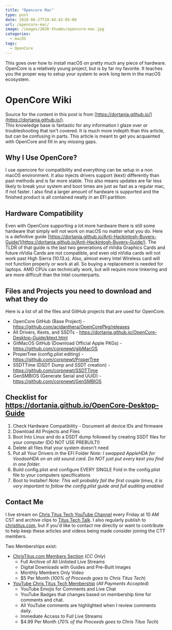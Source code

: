 ```yaml
---
title: "Opencore Mac"
type: post
date: 2020-06-27T19:44:42-05:00
url: /opencore-mac/
image: /images/2020-thumbs/opencore-mac.jpg
categories:
  - macOS 
tags:
  - OpenCore
---
```

This goes over how to install macOS on pretty much any piece of hardware.<!--more--> OpenCore is a relatively young project, but is by far my favorite. It teaches you the proper way to setup your system to work long term in the macOS ecosystem.

# OpenCore Wiki
Source for the content in this post is from [https://dortania.github.io/](https://dortania.github.io/).  
This knowledge base is fantastic for any information I glaze over or troubleshooting that isn't covered. It is much more indepth than this article, but can be confusing in parts. This article is meant to get you acquainted with OpenCore and fill in any missing gaps. 

## Why I Use OpenCore?
I use opencore for compatibility and everything can be setup in a non macOS environment. It also injects drivers support (kext) differently than past methods and is far more stable.
This also means updates are far less likely to break your system and boot times are just as fast as a regular mac, if not faster. 
I also find a larger amount of hardware is supported and the finished product is all contained neatly in an EFI partition.

## Hardware Compatibility
Even with OpenCore supporting a lot more hardware there is still some hardware that simply will not work on macOS no matter what you do. Here is a definitive guide [https://dortania.github.io/Anti-Hackintosh-Buyers-Guide/](https://dortania.github.io/Anti-Hackintosh-Buyers-Guide/).
The TLDR of that guide is the last two generations of nVidia Graphics Cards and future nVidia Cards are not compatible, and even old nVidia cards will not work past High Sierra (10.13.x). Also, almost every Intel Wireless card will not function properly or work at all. So buying a replacement is needed for laptops. 
AMD CPUs can technically work, but will require more tinkering and are more difficult than the Intel counterparts. 

## Files and Projects you need to download and what they do
Here is a list of all the files and GitHub projects that are used for OpenCore.

  - OpenCore GitHub (Base Project) - https://github.com/acidanthera/OpenCorePkg/releases
  - All Drivers, Kexts, and SSDTs - https://dortania.github.io/OpenCore-Desktop-Guide/ktext.html
  - GitMacOS GitHub (Download Official Apple PKGs) - https://github.com/corpnewt/gibMacOS
  - ProperTree (config.plist editing) - https://github.com/corpnewt/ProperTree
  - SSDTTime (DSDT Dump and SSDT creation) - https://github.com/corpnewt/SSDTTime
  - GenSMBIOS (Generate Serial and UUID) - https://github.com/corpnewt/GenSMBIOS

## Checklist for https://dortania.github.io/OpenCore-Desktop-Guide
1. Check Hardware Compatibility - Document all device IDs and firmware
2. Download All Projects and Files
3. Boot Into Linux and do a DSDT dump followed by creating SSDT files for your computer (DO NOT USE PREBUILT!)
4. Delete all files that your system doesn't need
5. Put all Your Drivers in the EFI Folder *Note: I swapped AppleHDA for VoodooHDA on an old sound card. Do NOT just put every kext you find in one folder.*
6. Build config.plist and configure EVERY SINGLE Fold in the config.plist file to your computers specifications
7. Boot to Installer! *Note: This will probably fail the first couple times, it is very important to follow the config.plist guide and full auditing enabled*

## Contact Me

I live stream on [Chris Titus Tech YouTube Channel][1] every Friday at 10 AM CST and archive clips to [Titus Tech Talk][2]. I also regularly publish to [christitus.com][3], but if you'd like to contact me directly or want to contribute to help keep these articles and videos being made consider joining the CTT members. 

Two Memberships exist:
- [ChrisTitus.com Members Section][4] (_CC Only_)
  - Full Archive of All Unlisted Live Streams
  - Digital Downloads with Guides and Pre-Built Images
  - Monthly Members Only Video
  - $5 Per Month (_100% of Proceeds goes to Chris Titus Tech_)
- [YouTube Chris Titus Tech Membership][5] (_All Payments Accepted_)
  - YouTube Emojis for Comments and Live Chat
  - YouTube Badges that changes based on membership time for comments and chat.
  - All YouTube comments are highlighted when I review comments daily. 
  - Immediate Access to Full Live Streams
  - $4.99 Per Month (_70% of the Proceeds goes to Chris Titus Tech_)

 [1]: https://www.youtube.com/c/ChrisTitusTech
 [2]: https://www.youtube.com/c/ChrisTitusTechStreams
 [3]: https://christitus.com/
 [4]: https://portal.christitus.com
 [5]: https://links.christitus.com/join